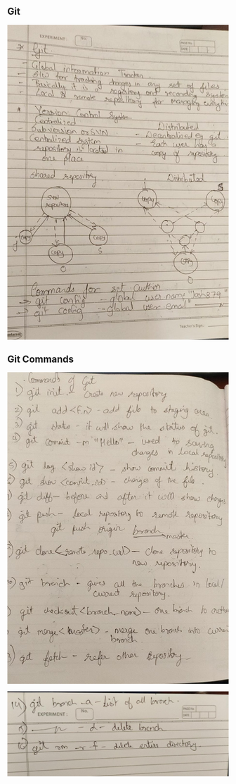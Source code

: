 ## Git 

![Git](images/Git_.jpeg)

## Git Commands

![Git Commands](images/Git_command.jpeg)

![Git Commands](images/Git_command1.jpeg)
